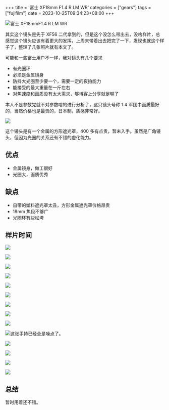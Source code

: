 +++
title = '富士 XF18mm F1.4 R LM WR'
categories = ["gears"]
tags = ["fujifilm"]
date = 2023-10-25T09:34:23+08:00
+++

![富士 XF18mmF1.4 R LM WR](//static.fatesinger.com/2023/09/e6zsd2fgagf698b4.jpg)

其实这个镜头是先于 XF56 二代拿到的，但是这个没怎么带出去，没啥样片，总感觉这个镜头应该有着更大的发挥，上周末带着出去把完了一下，发现也就这个样子了，整理了几张照片就有本文了。

可能和一些富士用户不一样，我对镜头有几个要求

-   有光圈环
-   必须是金属镜身
-   防抖大光圈至少要一个，需要一定的夜拍能力
-   能接受的最大重量在一斤左右
-   对焦速度和画质没有太大需求，够博客上分享就足够了

本人不是参数党就不对参数啥的进行分析了，这只镜头号称 1.4 军团中画质最好的，当然价格也是最贵的，日本制，质感非常好。

![](//static.fatesinger.com/2023/09/hey0l89rxxisj40g.jpg)

这个镜头是有一个金属的方形遮光罩，400 多有点贵，暂未入手。虽然是广角镜头，但因为光圈的关系还有不错的虚化能力。

## 优点

-   金属镜身，做工很好
-   光圈大，画质优秀

## 缺点

-   自带的塑料遮光罩太丑，方形金属遮光罩价格昂贵
-   18mm 焦段不够广
-   光圈环有些松垮

## 样片时间

![](//static.fatesinger.com/2023/09/wc2rn0cq7z6cajzv.jpg)

![](//static.fatesinger.com/2023/09/xbjd2ydtkob0beu7.jpg)

![](//static.fatesinger.com/2023/09/3l1v4byy79zxwdg7.jpg)

![](//static.fatesinger.com/2023/09/v44bq6lrcjcz7stf.jpg)

![](//static.fatesinger.com/2023/09/n9oij4zqd6fwxrsv.jpg)

![](//static.fatesinger.com/2023/09/rkcrwpm8ti2ydle4.jpg)

![](//static.fatesinger.com/2023/09/y2uiyc53b4nr74kq.jpg)

![](//static.fatesinger.com/2023/09/57h4670c99zi3x8k.jpg)

![](//static.fatesinger.com/2023/09/kdazrvy1uon27ua8.jpg)

![这张手持已经全是噪点了。](//static.fatesinger.com/2023/09/2e2x0glommu7gp38.jpg)

![](//static.fatesinger.com/2023/08/me138diy97pskjzt.jpg)

![](//static.fatesinger.com/2023/08/hiei62sxtmsadzpr.jpg)

![](//static.fatesinger.com/2023/08/m76hhxxri8zz1a38.jpg)

![](//static.fatesinger.com/2023/08/r95og36a35mweu95.jpg)

## 总结

暂时用着还不错。
